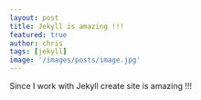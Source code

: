 ```yaml
---
layout: post
title: Jekyll is amazing !!!
featured: true
author: chris
tags: [jekyll]
image: '/images/posts/image.jpg'
---
```


Since I work with Jekyll create site is amazing !!!